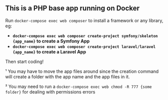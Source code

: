## This is a PHP base app running on Docker

Run ```docker-compose exec web composer``` to install a framework or any library, eg:

- **```docker-compose exec web composer create-project symfony/skeleton {app_name}``` to create a Symfony App**
- **```docker-compose exec web composer create-project laravel/laravel {app_name}``` to create a Laravel App**

Then start coding!

¹ You may have to move the app files around since the creation command will create a folder with the app name and the app files in it.

² You may need to run a ```docker-compose exec web chmod -R 777 {some folder}``` for dealing with permissions errors
